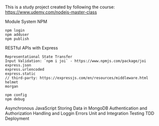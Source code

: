 This is a study project created by following the course: https://www.udemy.com/nodejs-master-class

Module System
NPM

	npm login
	npm adduser
	npm publish


RESTful APIs with Express

	Representational State Transfer
	Input Validation: `npm i joi` - https://www.npmjs.com/package/joi
	express.json
	express.urlencoded
	express.static
	// third-party: https://expressjs.com/en/resources/middleware.html
	helmet 
	morgan 

	npm config 
	npm debug

Asynchronous JavaScript
Storing Data in MongoDB
Authentication and Authorization
Handling and Loggin Errors
Unit and Integration Testing
TDD
Deployment